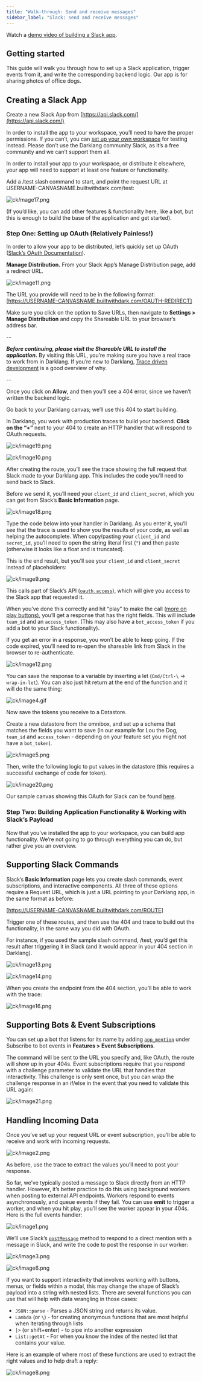 ```yaml
---
title: "Walk-through: Send and receive messages"
sidebar_label: "Slack: send and receive messages"
---
```


Watch a
[demo video of building a Slack app](https://www.youtube.com/watch?v=cLFwsRwL5Ww).

## Getting started

This guide will walk you through how to set up a Slack application, trigger
events from it, and write the corresponding backend logic. Our app is for
sharing photos of office dogs.

## Creating a Slack App

Create a new Slack App from [https://api.slack.com/](https://api.slack.com/)

In order to install the app to your workspace, you’ll need to have the proper
permissions. If you can’t, you can
[set up your own workspace](https://slack.com/create) for testing instead.
Please don’t use the Darklang community Slack, as it’s a free community and we
can’t support them all.

In order to install your app to your workspace, or distribute it elsewhere, your
app will need to support at least one feature or functionality.

Add a /test slash command to start, and point the request URL at
USERNAME-CANVASNAME.builtwithdark.com/test:

![ck/mage17.png](/img/slack/image17.png)

(If you’d like, you can add other features & functionality here, like a bot, but
this is enough to build the base of the application and get started).

### Step One: Setting up OAuth (Relatively Painless!)

In order to allow your app to be distributed, let’s quickly set up OAuth
([Slack’s OAuth Documentation](https://api.slack.com/docs/oauth)).

**Manage Distribution.** From your Slack App’s Manage Distribution page, add a
redirect URL.

![ck/image11.png](/img/slack/image11.png)

The URL you provide will need to be in the following format:
[https://USERNAME-CANVASNAME.builtwithdark.com/OAUTH-REDIRECT]

Make sure you click on the option to Save URLs, then navigate to **Settings >
Manage Distribution** and copy the Shareable URL to your browser’s address bar.

--

**_Before continuing, please visit the Shareable URL to install the
application._** By visiting this URL, you’re making sure you have a real trace
to work from in Darklang. If you’re new to Darklang,
[Trace driven development](/discussion/trace-driven-development.md) is a good
overview of why.

--

Once you click on **Allow**, and then you’ll see a 404 error, since we haven’t
written the backend logic.

Go back to your Darklang canvas; we’ll use this 404 to start building.

In Darklang, you work with production traces to build your backend. **Click on
the “+”** next to your 404 to create an HTTP handler that will respond to OAuth
requests.

![ck/image19.png](/img/slack/image19.png)

![ck/image10.png](/img/slack/image10.png)

After creating the route, you’ll see the trace showing the full request that
Slack made to your Darklang app. This includes the code you’ll need to send back
to Slack.

Before we send it, you’ll need your `client_id` and `client_secret`, which you
can get from Slack’s **Basic Information** page.

![ck/image18.png](/img/slack/image18.png)

Type the code below into your handler in Darklang. As you enter it, you’ll see
that the trace is used to show you the results of your code, as well as helping
the autocomplete. When copy/pasting your `client_id` and `secret_id`, you’ll
need to open the string literal first (`"`) and then paste (otherwise it looks
like a float and is truncated).

This is the end result, but you’ll see your `client_id` and `client_secret`
instead of placeholders:

![ck/image9.png](/img/slack/oauthv2.png)

This calls part of Slack’s API
([`oauth.access`](https://api.slack.com/methods/oauth.access)), which will give
you access to the Slack app that requested it.

When you’ve done this correctly and hit “play” to make the call
([more on play buttons)](/discussion/trace-driven-development.md#live-values--play-buttons),
you’ll get a response that has the right fields. This will include `team_id` and
an `access_token`. (This may also have a `bot_access_token` if you add a bot to
your Slack functionality).

If you get an error in a response, you won’t be able to keep going. If the code
expired, you’ll need to re-open the shareable link from Slack in the browser to
re-authenticate.

![ck/image12.png](/img/slack/image12.png)

You can save the response to a variable by inserting a let (`Cmd/Ctrl-\` ->
`wrap-in-let`). You can also just hit return at the end of the function and it
will do the same thing:

![ck/image4.gif](/img/slack/image4.gif)

Now save the tokens you receive to a Datastore.

Create a new datastore from the omnibox, and set up a schema that matches the
fields you want to save (in our example for Lou the Dog, `team_id` and
`access_token` - depending on your feature set you might not have a
`bot_token`).

![ck/image5.png](/img/slack/tokensdb.png)

Then, write the following logic to put values in the datastore (this requires a
successful exchange of code for token).

![ck/image20.png](/img/slack/oauth-redirect.png)

Our sample canvas showing this OAuth for Slack can be found
[here](https://darklang.com/a/sample-slackoauth).

### Step Two: Building Application Functionality & Working with Slack’s Payload

Now that you’ve installed the app to your workspace, you can build app
functionality. We’re not going to go through everything you can do, but rather
give you an overview.

## Supporting Slack Commands

Slack’s **Basic Information** page lets you create slash commands, event
subscriptions, and interactive components. All three of these options require a
Request URL, which is just a URL pointing to your Darklang app, in the same
format as before:

[https://USERNAME-CANVASNAME.builtwithdark.com/ROUTE]

Trigger one of these routes, and then use the 404 and trace to build out the
functionality, in the same way you did with OAuth.

For instance, if you used the sample slash command, /test, you’d get this result
after triggering it in Slack (and it would appear in your 404 section in
Darklang).

![ck/image13.png](/img/slack/image13.png)

![ck/image14.png](/img/slack/image14.png)

When you create the endpoint from the 404 section, you’ll be able to work with
the trace:

![ck/image16.png](/img/slack/image16.png)

## Supporting Bots & Event Subscriptions

You can set up a bot that listens for its name by adding
[`app_mention`](https://api.slack.com/events/app_mention) under Subscribe to bot
events in **Features > Event Subscriptions**.

The command will be sent to the URL you specify and, like OAuth, the route will
show up in your 404s. Event subscriptions require that you respond with a
challenge parameter to validate the URL that handles that interactivity. This
challenge is only sent once, but you can wrap the challenge response in an
if/else in the event that you need to validate this URL again:

![ck/image21.png](/img/slack/image21.png)

## Handling Incoming Data

Once you’ve set up your request URL or event subscription, you’ll be able to
receive and work with incoming requests.

![ck/image2.png](/img/slack/image2.png)

As before, use the trace to extract the values you’ll need to post your
response.

So far, we’ve typically posted a message to Slack directly from an HTTP handler.
However, it’s better practice to do this using background workers when posting
to external API endpoints. Workers respond to events asynchronously, and queue
events if they fail. You can use **emit** to trigger a worker, and when you hit
play, you’ll see the worker appear in your 404s. Here is the full events
handler:

![ck/image1.png](/img/slack/fulleventshandler.png)

We’ll use Slack’s
[`postMessage`](https://api.slack.com/methods/chat.postMessage) method to
respond to a direct mention with a message in Slack, and write the code to post
the response in our worker:

![ck/image3.png](/img/slack/image3.png)

![ck/image6.png](/img/slack/image6.png)

If you want to support interactivity that involves working with buttons, menus,
or fields within a modal, this may change the shape of Slack’s payload into a
string with nested lists. There are several functions you can use that will help
with data wrangling in those cases:

- `JSON::parse` - Parses a JSON string and returns its value.
- `Lambda` (or `\`) - for creating anonymous functions that are most helpful
  when iterating through lists
- `|>` (or shift+enter) - to pipe into another expression
- `List::getAt` - For when you know the index of the nested list that contains
  your value.

Here is an example of where most of these functions are used to extract the
right values and to help draft a reply:

![ck/image8.png](/img/slack/image8.png)
